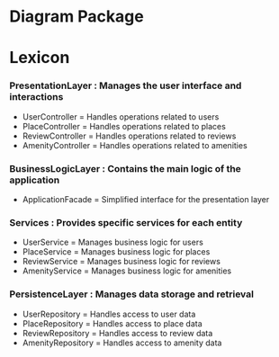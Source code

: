 # Diagram Package































# Lexicon

### PresentationLayer : Manages the user interface and interactions
* UserController = Handles operations related to users
* PlaceController = Handles operations related to places
* ReviewController = Handles operations related to reviews
* AmenityController = Handles operations related to amenities

### BusinessLogicLayer : Contains the main logic of the application
* ApplicationFacade = Simplified interface for the presentation layer

### Services : Provides specific services for each entity
* UserService = Manages business logic for users
* PlaceService = Manages business logic for places
* ReviewService = Manages business logic for reviews
* AmenityService = Manages business logic for amenities

### PersistenceLayer : Manages data storage and retrieval
* UserRepository = Handles access to user data
* PlaceRepository = Handles access to place data
* ReviewRepository = Handles access to review data
* AmenityRepository = Handles access to amenity data